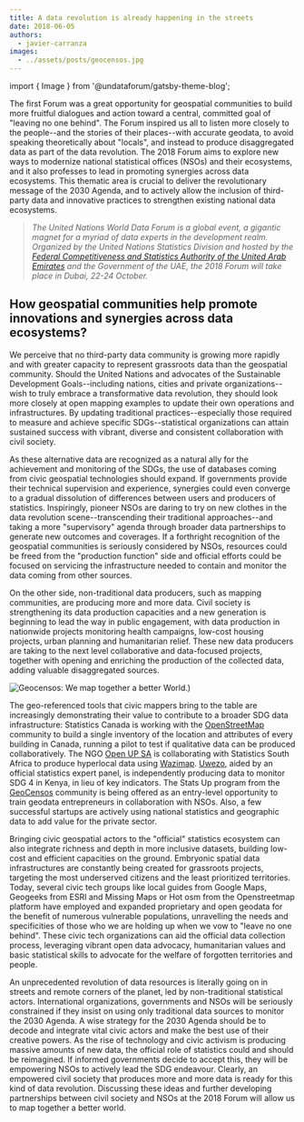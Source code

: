 ```yaml
---
title: A data revolution is already happening in the streets
date: 2018-06-05
authors:
  - javier-carranza
images:
  - ../assets/posts/geocensos.jpg
---
```


import { Image } from '@undataforum/gatsby-theme-blog';

The first Forum was a great opportunity for geospatial communities to build more
fruitful dialogues and action toward a central, committed goal of "leaving no
one behind". The Forum inspired us all to listen more closely to the people--and
the stories of their places--with accurate geodata, to avoid speaking
theoretically about "locals", and instead to produce disaggregated data as part
of the data revolution. The 2018 Forum aims to explore new ways to modernize
national statistical offices (NSOs) and their ecosystems, and it also professes
to lead in promoting synergies across data ecosystems. This thematic area is
crucial to deliver the revolutionary message of the 2030 Agenda, and to actively
allow the inclusion of third-party data and innovative practices to strengthen
existing national data ecosystems.

> _The United Nations World Data Forum is a global event, a gigantic magnet for
> a myriad of data experts in the development realm. Organized by the United
> Nations Statistics Division and hosted by the
> [Federal Competitiveness and Statistics Authority of the United Arab Emirates](https://fcsa.gov.ae/en-us)
> and the Government of the UAE, the 2018 Forum will take place in Dubai, 22-24
> October._

## How geospatial communities help promote innovations and synergies across data ecosystems?

We perceive that no third-party data community is growing more rapidly and with
greater capacity to represent grassroots data than the geospatial community.
Should the United Nations and advocates of the Sustainable Development
Goals--including nations, cities and private organizations--wish to truly
embrace a transformative data revolution, they should look more closely at open
mapping examples to update their own operations and infrastructures. By updating
traditional practices--especially those required to measure and achieve specific
SDGs--statistical organizations can attain sustained success with vibrant,
diverse and consistent collaboration with civil society.

As these alternative data are recognized as a natural ally for the achievement
and monitoring of the SDGs, the use of databases coming from civic geospatial
technologies should expand. If governments provide their technical supervision
and experience, synergies could even converge to a gradual dissolution of
differences between users and producers of statistics. Inspiringly, pioneer NSOs
are daring to try on new clothes in the data revolution scene--transcending
their traditional approaches--and taking a more "supervisory" agenda through
broader data partnerships to generate new outcomes and coverages. If a
forthright recognition of the geospatial communities is seriously considered by
NSOs, resources could be freed from the "production function" side and official
efforts could be focused on servicing the infrastructure needed to contain and
monitor the data coming from other sources.

On the other side, non-traditional data producers, such as mapping communities,
are producing more and more data. Civil society is strengthening its data
production capacities and a new generation is beginning to lead the way in
public engagement, with data production in nationwide projects monitoring health
campaigns, low-cost housing projects, urban planning and humanitarian relief.
These new data producers are taking to the next level collaborative and
data-focused projects, together with opening and enriching the production of the
collected data, adding valuable disaggregated sources.

<Image
  fluid={props.images[0]}
  title="Geocensos: We map together a better World"
  alt="Geocensos: We map together a better World.)"
/>

The geo-referenced tools that civic mappers bring to the table are increasingly
demonstrating their value to contribute to a broader SDG data infrastructure:
Statistics Canada is working with the
[OpenStreetMap](https://www.openstreetmap.org/) community to build a single
inventory of the location and attributes of every building in Canada, running a
pilot to test if qualitative data can be produced collaboratively. The NGO
[Open UP SA](https://openup.org.za/) is collaborating with Statistics South
Africa to produce hyperlocal data using
[Wazimap](https://openup.org.za/tools/wazimap.html).
[Uwezo](http://www.uwezo.net/about-us/), aided by an official statistics expert
panel, is independently producing data to monitor SDG 4 in Kenya, in lieu of key
indicators. The Stats Up program from
the[ GeoCensos](http://www.godan.info/organizations/geocensos-foundation)
community is being offered as an entry-level opportunity to train geodata
entrepreneurs in collaboration with NSOs. Also, a few successful startups are
actively using national statistics and geographic data to add value for the
private sector.

Bringing civic geospatial actors to the "official" statistics ecosystem can also
integrate richness and depth in more inclusive datasets, building low-cost and
efficient capacities on the ground. Embryonic spatial data infrastructures are
constantly being created for grassroots projects, targeting the most underserved
citizens and the least prioritized territories. Today, several civic tech groups
like local guides from Google Maps, Geogeeks from ESRI and Missing Maps or Hot
osm from the Openstreetmap platform have employed and expanded proprietary and
open geodata for the benefit of numerous vulnerable populations, unravelling the
needs and specificities of those who we are holding up when we vow to "leave no
one behind". These civic tech organizations can aid the official data collection
process, leveraging vibrant open data advocacy, humanitarian values and basic
statistical skills to advocate for the welfare of forgotten territories and
people.

An unprecedented revolution of data resources is literally going on in streets
and remote corners of the planet, led by non-traditional statistical actors.
International organizations, governments and NSOs will be seriously constrained
if they insist on using only traditional data sources to monitor the 2030
Agenda. A wise strategy for the 2030 Agenda should be to decode and integrate
vital civic actors and make the best use of their creative powers. As the rise
of technology and civic activism is producing massive amounts of new data, the
official role of statistics could and should be reimagined. If informed
governments decide to accept this, they will be empowering NSOs to actively lead
the SDG endeavour. Clearly, an empowered civil society that produces more and
more data is ready for this kind of data revolution. Discussing these ideas and
further developing partnerships between civil society and NSOs at the 2018 Forum
will allow us to map together a better world.
